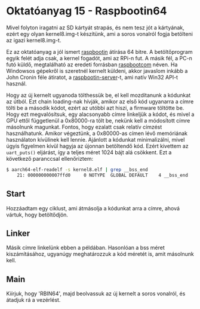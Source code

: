 Oktatóanyag 15 - Raspbootin64
=============================

Mivel folyton iragatni az SD kártyát strapás, és nem tesz jót a kártyának, ezért egy olyan kernel8.img-t készítünk,
ami a soros vonalról fogja betölteni az igazi kernel8.img-t.

Ez az oktatóanyag a jól ismert [raspbootin](https://github.com/mrvn/raspbootin) átírása 64 bitre.
A betöltőprogram egyik felét adja csak, a kernel fogadót, ami az RPi-n fut. A másik fél, a PC-n futó küldő,
megtalálható az eredeti forrásban [raspbootcom](https://github.com/mrvn/raspbootin/raspbootcom) néven.
Ha Windowsos gépekről is szeretnél kernelt küldeni, akkor javaslom inkább a John Cronin féle átiratot, a
[raspbootin-server](https://github.com/jncronin/rpi-boot/blob/master/raspbootin-server.c)-t, ami natív Win32 API-t használ.

Hogy az új kernelt ugyanoda tölthessük be, el kell mozdítanunk a kódunkat az útból. Ezt chain loading-nak hívják, amikor
az első kód ugyanarra a címre tölti be a második kódot, ezért az utóbbi azt hiszi, a firmware töltötte be.
Hogy ezt megvalósítsuk, egy alacsonyabb címre linkeljük a kódot, és mivel a GPU ettől függetlenül a 0x80000-ra tölt be,
nekünk kell a módosított címre másolnunk magunkat. Fontos, hogy ezalatt csak relatív címzést használhatunk. Amikor
végeztünk, a 0x80000-as címen lévő memóriának használaton kívülinek kell lennie. Ajánlott a kódunkat minimalizálni, mivel
úgyis figyelmen kívül hagyja az újonnan betöltendő kód. Ezért kivettem az `uart_puts()` eljárást, így a teljes méret
1024 bájt alá csökkent. Ezt a következő paranccsal ellenőriztem:

```sh
$ aarch64-elf-readelf -s kernel8.elf | grep __bss_end
    21: 000000000007ffd0     0 NOTYPE  GLOBAL DEFAULT    4 __bss_end
```

Start
-----

Hozzáadtam egy ciklust, ami átmásolja a kódunkat arra a címre, ahová vártuk, hogy betöltődjön.

Linker
------

Másik címre linkelünk ebben a példában. Hasonlóan a bss méret kiszámításához, ugyanúgy meghatározzuk a kód
méretét is, amit másolnunk kell.

Main
----

Kiírjuk, hogy 'RBIN64', majd beolvassuk az új kernelt a soros vonalról, és átadjuk rá a vezérlést.
